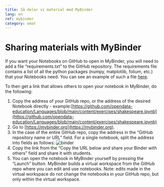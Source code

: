 ```yaml
---
title: Så delar vi material med MyBinder
lang: en
ref: mybinder
category: omat
---
```


# Sharing materials with MyBinder

If you want your Notebooks on GitHub to open in MyBinder, you will need to add a file “requirements.txt” to the GitHub repository. The requirements file contains a list of all the python packages (numpy, matplotlib, folium, etc.) that your Notebooks need. You can see an example of such a file [here](https://github.com/opendata-education/Maantiede/blob/main/requirements.txt).

To then get a link that allows others to open your notebook in MyBinder, do the following:

1. Copy the address of your GitHub repo, or the address of the desired Notebook directly - example:[https://github.com/opendata-education/Languages/blob/main/content/exercises/shakespeare.ipynb](https://github.com/opendata-education/Languages/blob/main/content/exercises/shakespeare.ipynb)
2. Go to [https://mybinder.org](https://mybinder.org).
3. In the case of the entire GitHub repo, copy the address in the “GitHub repository name or URL” field. For a single notebook, split the address into fields as follows:
![binder](/assets/img/binder-launch-notebook-arrow-en.png)
4. Copy the link from the “Copy the URL below and share your Binder with others” field and share it with students.
5. You can open the notebook in MyBinder yourself by pressing the “Launch” button. MyBinder builds a virtual workspace from the GitHub repo where you can edit and use notebooks. Note: edits made in the virtual workspace do not change the notebooks in your GitHub repo, but only within the virtual workspace.